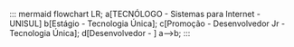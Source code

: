 ::: mermaid
flowchart LR;
a[TECNÓLOGO - Sistemas para Internet - UNISUL]
b[Estágio - Tecnologia Única];
c[Promoção - Desenvolvedor Jr - Tecnologia Única];
d[Desenvolvedor - ]
a-->b;
:::
